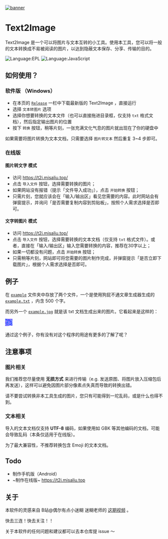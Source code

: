 [![banner](https://z3.ax1x.com/2021/04/06/c3elOH.png)](https://imgtu.com/i/c3elOH)
# Text2Image

Text2Image 是一个可以将图片与文本互转的小工具。使用本工具，您可以将一般的文本转换成不易被阅读的图片，以达到隐蔽文本保存、分享、传输的目的。

![Language:EPL](https://img.shields.io/badge/Language-EPL-brightgreen)
![Language:JavaScript](https://img.shields.io/badge/Language-JavaScript-brightgreen)

## 如何使用？

### 软件版 （Windows）

- 在本页的 [`Release`](https://github.com/MisaLiu/Text2Image/releases) 一栏中下载最新版的 Text2Image ，直接运行
- 选择 `文本转图片` 选项
- 选择你想要转换的文本文件（也可以直接拖进目录框，仅支持 `txt` 格式文档），然后指定输出图片的位置
- 按下 `转换` 按钮，稍等片刻，一张充满文化气息的图片就出现在了你的硬盘中

如果需要将图片转换为文本文档，只需要选择 `图片转文本` 然后重复 3~4 步即可。

### 在线版

#### 图片转文字 模式

- 访问 https://t2i.misaliu.top/
- 点击 `导入文件` 按钮，选择需要转换的图片；
- 如果网站没有报错（提示「文件导入成功」），点击 `开始转换` 按钮；
- 只需片刻，您就应该会在「输入/输出区」看见您需要的内容。此时网站会有弹窗提示，并询问「是否需要复制内容到剪贴板」，按照个人需求选择是否即可。

#### 文字转图片 模式

- 访问 https://t2i.misaliu.top/
- 点击 `导入文件` 按钮，选择需要转换的文本文档（仅支持 `txt` 格式文件）。或者，直接在「输入/输出区」输入您需要转换的内容，推荐在30字以上；
- 如果一切都没有问题，点击 `开始转换` 按钮；
- 只需稍等片刻，网站即可将您需要的图片制作完成，并弹窗提示「是否立即下载图片」，根据个人需求选择是否即可。

## 例子

在 [`example`](https://github.com/MisaLiu/Text2Image/tree/main/example) 文件夹中存放了两个文件，一个是使用狗屁不通文章生成器生成的 [`example.txt`](https://github.com/MisaLiu/Text2Image/blob/main/example/example.txt) ，内含 500 个字。

而另外一个 [`example.jpg`](https://github.com/MisaLiu/Text2Image/blob/main/example/example.jpg) 就是该 txt 文档生成出来的图片。它看起来是这样的：

![例子](https://raw.githubusercontent.com/MisaLiu/Text2Image/main/example/example.jpg)

通过这个例子，你有没有对这个程序的用途有更多的了解了呢？

## 注意事项

### 图片相关

我们推荐您尽量使用 **无损方式** 来进行传输（e.g. 发送原图、将图片放入压缩包后再发送），这样可以避免因图片部分像素点失真而导致的转换出错。

请不要尝试转换非本工具生成的图片，您只有可能得到一坨乱码，或是什么也得不到。

### 文本相关

导入的文本文档仅支持 **UTF-8** 编码，如果使用如 GBK 等其他编码的文档，可能会导致乱码（本条仅适用于在线版）。

为了最大兼容性，不推荐转换包含 Emoji 的文本文档。

## Todo

- 制作手机版（Android）
- ~制作在线版~ https://t2i.misaliu.top

## 关于

本软件的灵感来自 B站@偶尔有点小迷糊 迷糊老师的 [这期视频](https://www.bilibili.com/video/BV1Ai4y1V7rg) 。

快去三连！快去关注！！

关于本软件的任何问题和建议都可以去本仓库提 issue ～
